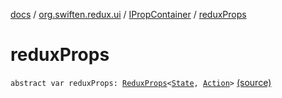 [docs](../../index.md) / [org.swiften.redux.ui](../index.md) / [IPropContainer](index.md) / [reduxProps](./redux-props.md)

# reduxProps

`abstract var reduxProps: `[`ReduxProps`](../-redux-props/index.md)`<`[`State`](index.md#State)`, `[`Action`](index.md#Action)`>` [(source)](https://github.com/protoman92/KotlinRedux/tree/master/common/common-ui/src/main/kotlin/org/swiften/redux/ui/Injector.kt#L50)
